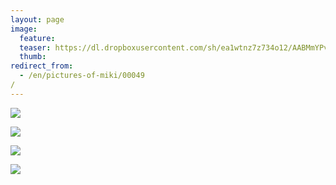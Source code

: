 ```yaml
---
layout: page
image:
  feature:
  teaser: https://dl.dropboxusercontent.com/sh/ea1wtnz7z734o12/AABMmYPv1MHwr_qP6q1lbocza/mikin-kuvat/2/DSC29267-245px.jpg
  thumb:
redirect_from:
  - /en/pictures-of-miki/00049/
---
```


[![](https://dl.dropboxusercontent.com/sh/ea1wtnz7z734o12/AAC9Oi00dOI7uG9XKOvy7Yk9a/mikin-kuvat/2/DSC29267-800px.jpg)](https://dl.dropboxusercontent.com/sh/ea1wtnz7z734o12/AAAtvIaiBIkGxp84fl4dR_qfa/mikin-kuvat/2/DSC29267.JPG)

[![](https://dl.dropboxusercontent.com/sh/ea1wtnz7z734o12/AABXyGou4eXpik9ez1imuZPna/mikin-kuvat/2/DSC29249-800px.jpg)](https://dl.dropboxusercontent.com/sh/ea1wtnz7z734o12/AAA75Sj9AqBw5eQEQ3HzssC6a/mikin-kuvat/2/DSC29249.JPG)

[![](https://dl.dropboxusercontent.com/sh/ea1wtnz7z734o12/AACPWtH3O0reMN3anU3cfMESa/mikin-kuvat/2/DSC29242-800px.jpg)](https://dl.dropboxusercontent.com/sh/ea1wtnz7z734o12/AACFQP1nb9DRl50DCII3V1Mfa/mikin-kuvat/2/DSC29242.JPG)

[![](https://dl.dropboxusercontent.com/sh/ea1wtnz7z734o12/AAAxcmw42KyTsbNf_uGl0O8ha/mikin-kuvat/2/DSC29244-800px.jpg)](https://dl.dropboxusercontent.com/sh/ea1wtnz7z734o12/AACDWzcA1DRCi16V8sILZBYTa/mikin-kuvat/2/DSC29244.jpg)
